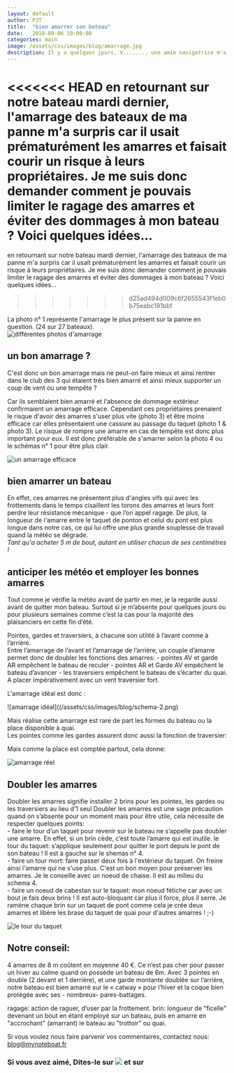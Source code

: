 ```yaml
---
layout: default
author: PJT
title:  "bien amarrer son bateau"
date:   2018-09-06 19:00:00
categories: main
image: /assets/css/images/blog/amarrage.jpg
description: Il y a quelques jpurs, V......., une amie navigatrice m'a demandée de parler de l'amarrage des bateaux et du tour mort.  J'en profite pour partager avec vous quelques conseils d'anciens reçu en matière d'amarrage de bateau au fil du temps. 
---
```

<<<<<<< HEAD
en retournant sur notre bateau mardi dernier, l'amarrage des bateaux de ma panne m'a surpris car il usait prématurément les amarres et faisait courir un risque à leurs propriétaires.  Je me suis donc demander comment je pouvais limiter le ragage des amarres et éviter des dommages à mon bateau ? Voici quelques idées... <!-- break-->
=======
en retournant sur notre bateau mardi dernier, l'amarrage des bateaux de ma panne m'a surpris car il usait prématurément les amarres et faisait courir un risque à leurs propriétaires.  Je me suis donc demander comment je pouvais limiter le ragage des amarres et éviter des dommages à mon bateau ? Voici quelques idées... <!--break-->
>>>>>>> d25ad494d009c6f2655543f1eb0b75eabc191bbf


La photo n° 1 représente l'amarrage le plus présent sur la panne en question.  (24 sur 27 bateaux).  
![différentes photos d'amarrage](/assets/css/images/blog/photo-amarrage.png)

## un bon amarrage ?
C'est donc un bon amarrage mais ne peut-on faire mieux et ainsi rentrer dans le club des 3 qui étaient très bien amarré et ainsi mieux supporter un coup de vent ou une tempête ?

Car ils semblaient bien amarré et l'absence de dommage extérieur confirmaient un amarrage efficace.  Cependant ces propriétaires prenaient le risque d'avoir des amarres s'user plus vite (photo 3) et être moins efficace car elles présentaient une cassure au passage du taquet (photo 1 & photo 3).  Le risque de rompre une amarre en cas de tempête est donc plus important pour eux.
Il est donc préférable de s'amarrer selon la photo 4 ou le schémas n° 1 pour être plus clair.

![un amarrage efficace](/assets/css/images/blog/schéma-1.png)

## bien amarrer un bateau
En effet, ces amarres ne présentent plus d'angles vifs qui avec les frottements dans le temps cisaillent les torons des amarres et leurs font perdre leur résistance mécanique - que l’on appel ragage.  De plus, la longueur de l'amarre entre le taquet de ponton et celui du pont est plus longue dans notre cas, ce qui lui offre une plus grande souplesse de travail quand la météo se dégrade.   
	*Tant qu'a acheter 5 m de bout, autant en utiliser chacun de ses centimètres !*

## anticiper les météo et employer les bonnes amarres
Tout comme je vérifie la météo avant de partir en mer, je la regarde aussi avant de quitter mon bateau.  Surtout si je m’absente pour quelques jours ou pour plusieurs semaines comme c’est la cas pour la majorité des plaisanciers en cette fin d’été.

Pointes, gardes et traversiers, à chacune son utilité à l’avant comme à l’arrière.  
Entre l’amarrage de l’avant et l’amarrage de l’arrière, un couple d’amarre permet donc de doubler les fonctions des amarres:
	- pointes AV et garde AR empêchent le bateau de reculer
	- pointes AR et Garde AV empêchent le bateau d’avancer
	- les traversiers empêchent le bateau de s’écarter du quai.  A placer impérativement avec un vent traversier fort.

L'amarrage idéal est donc : 

![amarrage idéal]((/assets/css/images/blog/schema-2.png)

Mais réalise cette amarrage est rare de part les formes du bateau ou la place disponible à quai.  
Les pointes comme les gardes assurent donc aussi la fonction de traversier:

Mais comme la place est comptée partout, cela donne: 

![amarrage réel](/assets/css/images/blog/schema-3.png)

## Doubler les amarres
Doubler les amarres signifie installer 2 brins pour les pointes, les gardes ou les traversiers au lieu d’1 seul
Doubler les amarres est une sage précaution quand on s’absente pour un moment mais pour être utile, cela nécessite de respecter quelques points:  
	- faire le tour d’un taquet pour revenir sur le bateau ne s’appelle pas doubler une amarre.  En effet, si un brin cède, c’est toute l’amarre qui est inutile.  le tour du taquet: s’applique seulement pour quitter le port depuis le pont de son bateau !  Il est à gauche sur le shemas n° 4.  
	- faire un tour mort: faire passer deux fois à l'extérieur du taquet.  On freine ainsi l'amarre qui ne s'use plus.  C'est un bon moyen pour préserver les amarres.  Je le conseille avec un noeud de chaise.  Il est au milieu du schema 4.  
	- faire un noeud de cabestan sur le taquet: mon noeud fétiche car avec un bout je fais deux brins !  Il est auto-bloquant car plus il force, plus il serre.  Je ramène chaque brin sur un taquet de pont comme cela je crée deux amarres et libère les brase du taquet de quai pour d'autres amarres ! ;-)

![le tour du taquet](/assets/css/images/blog/schema-4.png)

## Notre conseil:
4 amarres de 8 m coûtent en moyenne 40 €.  Ce n’est pas cher pour passer un hiver au calme quand on possède un bateau de 6m.  Avec 3 pointes en double (2 devant et 1 derrière), et une garde montante doublée sur l’arrière, notre bateau est bien amarré sur le « catway » pour l’hiver et la coque bien protégée avec ses - nombreux- pares-battages.

ragage: action de raguer, d’user par la frottement.
brin: longueur de "ficelle" devenant un bout en étant employé sur un bateau, puis en amarre en "accrochant" (amarrant) le bateau au "trottoir" ou quai.

Si vous voulez nous faire parvenir vos commentaires, contactez nous: [blog@mynoteboat.fr](mailto:blog@mynoteboat.fr)

<H3>Si vous avez aimé, Dites-le sur <a href="https://www.facebook.com/sharer/sharer.php?u=http://www.mynoteboat.fr//main/2018/09/06/bien-amarrer-son-bateau.html" target="_blank" ><img src="{{ site.url }}/assets/images/facebook-icon-S.png"
           id="FB" class="socialicon"></a> et sur <a><script src="//platform.linkedin.com/in.js" type="text/javascript"> lang: fr_FR</script>
<script type="IN/Share" data-url="www.mynoteboat.fr"></script></a></H3>
